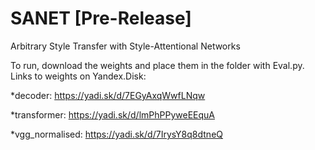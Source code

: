 # SANET [Pre-Release]
Arbitrary Style Transfer with Style-Attentional Networks

To run, download the weights and place them in the folder with Eval.py. Links to weights on Yandex.Disk:

*decoder: https://yadi.sk/d/7EGyAxqWwfLNqw

*transformer: https://yadi.sk/d/lmPhPPyweEEquA

*vgg_normalised: https://yadi.sk/d/7IrysY8q8dtneQ
